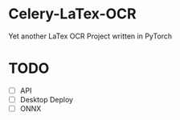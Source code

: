 # Celery-LaTex-OCR

Yet another LaTex OCR Project written in PyTorch

# TODO

- [ ] API
- [ ] Desktop Deploy
- [ ] ONNX
